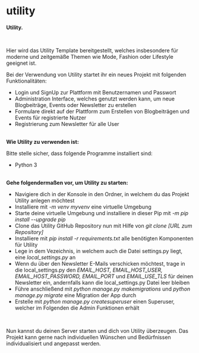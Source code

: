 # utility

<b> Utility. </b>

<br>

Hier wird das Utility Template bereitgestellt, welches insbesondere für moderne und zeitgemäße Themen wie Mode, Fashion oder Lifestyle geeignet ist.

Bei der Verwendung von Utility startet ihr ein neues Projekt mit folgenden Funktionalitäten:
<ul>
<li> Login und SignUp zur Plattform mit Benutzernamen und Passwort </li>
<li> Administration Interface, welches genutzt werden kann, um neue Blogbeiträge, Events oder Newsletter zu erstellen </li>
<li> Formulare direkt auf der Plattform zum Erstellen von Blogbeiträgen und Events für registrierte Nutzer </li>
<li> Registrierung zum Newsletter für alle User </li>
</ul>

<br>
<b> Wie Utility zu verwenden ist: </b>

Bitte stelle sicher, dass folgende Programme installiert sind:
<ul>
  <li> Python 3 </li>
</ul>

<br>
<b>Gehe folgendermaßen vor, um Utility zu starten:</b>
<ul>
  <li> Navigiere dich in der Konsole in den Ordner, in welchem du das Projekt Utility anlegen möchtest </li>
  <li> Installiere mit <i> -m venv myvenv</i> eine virtuelle Umgebung </li>
  <li> Starte deine virtuelle Umgebung und installiere in dieser Pip mit <i>-m pip install --upgrade pip</i></li>
  <li> Clone das Utility GitHub Repository nun mit Hilfe von <i>git clone [URL zum Repository]</i></li>
  <li> Installiere mit <i> pip install -r requirements.txt </i> alle benötigten Komponenten für Utility </li>
  <li> Lege in dem Vezeichnis, in welchem auch die Datei settings.py liegt, eine <i>local_settings.py</i> an </li>
  <li> Wenn du über den Newsletter E-Mails verschicken möchtest, trage in die local_settings.py den <i>EMAIL_HOST, EMAIL_HOST_USER,      EMAIL_HOST_PASSWORD, EMAIL_PORT</i> und <i>EMAIL_USE_TLS</i> für deinen Newsletter ein, andernfalls kann die local_settings.py Datei leer bleiben
  <li> Führe anschließend mit <i>python manage.py makemigrations</i> und <i>python manage.py migrate</i> eine Migration der App durch </li>
  <li> Erstelle mit <i> python manage.py createsuperuser </i> einen Superuser, welcher im Folgenden die Admin Funktionen erhält </li>
</ul>

<br>

Nun kannst du deinen Server starten und dich von Utility überzeugen. Das Projekt kann gerne nach individuellen Wünschen und Bedürfnissen individualisiert und angepasst werden.
